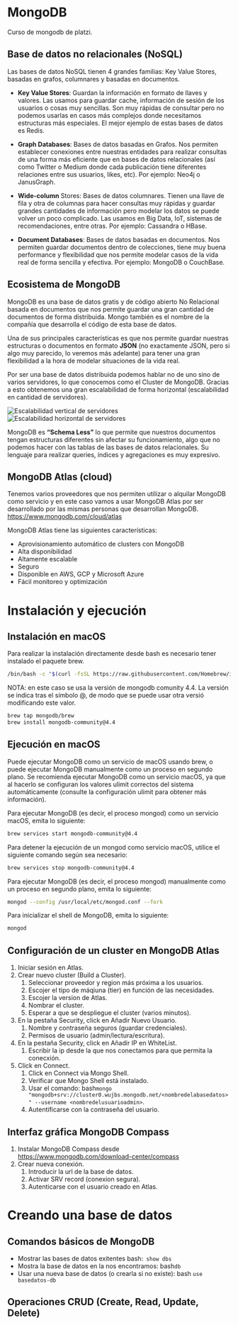 # MongoDB
Curso de mongodb de platzi.

## Base de datos no relacionales (NoSQL)

Las bases de datos NoSQL tienen 4 grandes familias: Key Value Stores, basadas en grafos, columnares y basadas en documentos.

* **Key Value Stores**: Guardan la información en formato de llaves y valores. Las usamos para guardar cache, información de sesión de los usuarios o cosas muy sencillas. Son muy rápidas de consultar pero no podemos usarlas en casos más complejos donde necesitamos estructuras más especiales. El mejor ejemplo de estas bases de datos es Redis.

* **Graph Databases**: Bases de datos basadas en Grafos. Nos permiten establecer conexiones entre nuestras entidades para realizar consultas de una forma más eficiente que en bases de datos relacionales (así como Twitter o Medium donde cada publicación tiene diferentes relaciones entre sus usuarios, likes, etc). Por ejemplo: Neo4j o JanusGraph.

* **Wide-column** Stores: Bases de datos columnares. Tienen una llave de fila y otra de columnas para hacer consultas muy rápidas y guardar grandes cantidades de información pero modelar los datos se puede volver un poco complicado. Las usamos en Big Data, IoT, sistemas de recomendaciones, entre otras. Por ejemplo: Cassandra o HBase.

* **Document Databases**: Bases de datos basadas en documentos. Nos permiten guardar documentos dentro de colecciones, tiene muy buena performance y flexibilidad que nos permite modelar casos de la vida real de forma sencilla y efectiva. Por ejemplo: MongoDB o CouchBase.


## Ecosistema de MongoDB
MongoDB es una base de datos gratis y de código abierto No Relacional basada en documentos que nos permite guardar una gran cantidad de documentos de forma distribuida. Mongo también es el nombre de la compañía que desarrolla el código de esta base de datos.

Una de sus principales características es que nos permite guardar nuestras estructuras o documentos en formato **JSON** (no exactamente JSON, pero si algo muy parecido, lo veremos más adelante) para tener una gran flexibilidad a la hora de modelar situaciones de la vida real.

Por ser una base de datos distribuida podemos hablar no de uno sino de varios servidores, lo que conocemos como el Cluster de MongoDB. Gracias a esto obtenemos una gran escalabilidad de forma horizontal (escalabilidad en cantidad de servidores).

![Escalabilidad vertical de servidores](https://www.oscarblancarteblog.com/wp-content/uploads/2017/03/escalamiento-vertical.png)
![Escalabilidad horizontal de servidores](https://www.oscarblancarteblog.com/wp-content/uploads/2017/03/escalamiento-horizontal.png)

MongoDB es **“Schema Less”** lo que permite que nuestros documentos tengan estructuras diferentes sin afectar su funcionamiento, algo que no podemos hacer con las tablas de las bases de datos relacionales. Su lenguaje para realizar queries, índices y agregaciones es muy expresivo.

## MongoDB Atlas (cloud)
Tenemos varios proveedores que nos permiten utilizar o alquilar MongoDB como servicio y en este caso vamos a usar MongoDB Atlas por ser desarrollado por las mismas personas que desarrollan MongoDB.
https://www.mongodb.com/cloud/atlas

MongoDB Atlas tiene las siguientes características:
* Aprovisionamiento automático de clusters con MongoDB
* Alta disponibilidad
* Altamente escalable
* Seguro
* Disponible en AWS, GCP y Microsoft Azure
* Fácil monitoreo y optimización

# Instalación y ejecución
## Instalación en macOS
Para realizar la instalación directamente desde bash es necesario tener instalado el paquete brew. 
```bash
/bin/bash -c "$(curl -fsSL https://raw.githubusercontent.com/Homebrew/install/master/install.sh)"
```

NOTA: en este caso se usa la versión de mongodb comunity 4.4. La versión se indica tras el símbolo @, de modo que se puede usar otra versió modificando este valor.

```bash
brew tap mongodb/brew
brew install mongodb-community@4.4

```
## Ejecución en macOS

Puede ejecutar MongoDB como un servicio de macOS usando brew, o puede ejecutar MongoDB manualmente como un proceso en segundo plano. Se recomienda ejecutar MongoDB como un servicio macOS, ya que al hacerlo se configuran los valores ulimit correctos del sistema automáticamente (consulte la configuración ulimit para obtener más información).

Para ejecutar MongoDB (es decir, el proceso mongod) como un servicio macOS, emita lo siguiente:
```bash
brew services start mongodb-community@4.4
```

Para detener la ejecución de un mongod como servicio macOS, utilice el siguiente comando según sea necesario:

```bash
brew services stop mongodb-community@4.4
```

Para ejecutar MongoDB (es decir, el proceso mongod) manualmente como un proceso en segundo plano, emita lo siguiente:

```bash
mongod --config /usr/local/etc/mongod.conf --fork
```

Para inicializar el shell de MongoDB, emita lo siguiente:
```bash
mongod
```

## Configuración de un cluster en MongoDB Atlas
1. Iniciar sesión en Atlas.
2. Crear nuevo cluster (Build a Cluster).
    1. Seleccionar proveedor y region más próxima a los usuarios.
    2. Escojer el tipo de máqiuna (tier) en función de las necesidades.
    3. Escojer la version de Atlas.
    4. Nombrar el cluster.
    5. Esperar a que se despliegue el cluster (varios minutos).
3. En la pestaña Security, click en Añadir Nuevo Usuario.
    1. Nombre y contraseña seguros (guardar credenciales).
    2. Permisos de usuario (admin/lectura/escritura).
4. En la pestaña Security, click en Añadir IP en WhiteList.
    1. Escribir la ip desde la que nos conectamos para que permita la conecxión.
5. Click en Connect.
    1. Click en Connect via Mongo Shell.
    2. Verificar que Mongo Shell está instalado.
    3. Usar el comando: bash```mongo "mongodb+srv://cluster0.wujbs.mongodb.net/<nombredelabasedatos>" --username <nombredelusuarioadmin>```.
    4. Autentificarse con la contraseña del usuario.
    
## Interfaz gráfica MongoDB Compass
  1. Instalar MongoDB Compass desde https://www.mongodb.com/download-center/compass
  2. Crear nueva conexión.
      1. Introducir la url de la base de datos.
      2. Activar SRV record (conexion segura).
      3. Autenticarse con el usuario creado en Atlas.
  
# Creando una base de datos
## Comandos básicos de MongoDB
* Mostrar las bases de datos exitentes bash:``` show dbs```
* Mostra la base de datos en la nos encontramos: bash```db```
* Usar una nueva base de datos (o crearla si no existe): bash ```use basedatos-db```

## Operaciones CRUD (Create, Read, Update, Delete)


